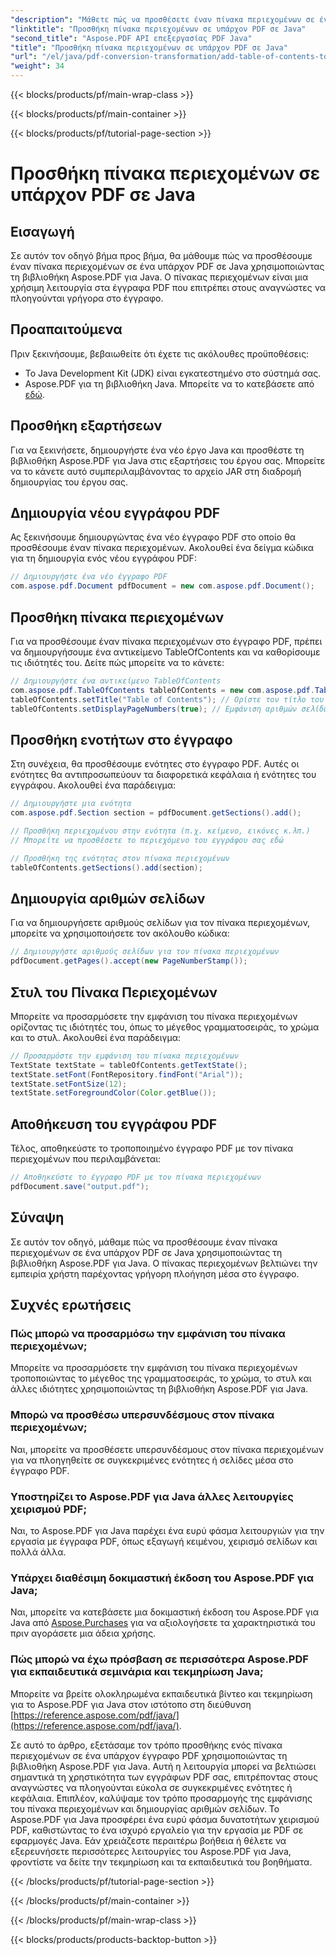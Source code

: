 ```yaml
---
"description": "Μάθετε πώς να προσθέσετε έναν πίνακα περιεχομένων σε ένα PDF σε Java χρησιμοποιώντας το Aspose.PDF για Java. Βελτιώστε την πλοήγηση στα έγγραφα με αυτόν τον οδηγό βήμα προς βήμα."
"linktitle": "Προσθήκη πίνακα περιεχομένων σε υπάρχον PDF σε Java"
"second_title": "Aspose.PDF API επεξεργασίας PDF Java"
"title": "Προσθήκη πίνακα περιεχομένων σε υπάρχον PDF σε Java"
"url": "/el/java/pdf-conversion-transformation/add-table-of-contents-to-existing-pdf-in-java/"
"weight": 34
---
```


{{< blocks/products/pf/main-wrap-class >}}

{{< blocks/products/pf/main-container >}}

{{< blocks/products/pf/tutorial-page-section >}}

# Προσθήκη πίνακα περιεχομένων σε υπάρχον PDF σε Java


## Εισαγωγή
Σε αυτόν τον οδηγό βήμα προς βήμα, θα μάθουμε πώς να προσθέσουμε έναν πίνακα περιεχομένων σε ένα υπάρχον PDF σε Java χρησιμοποιώντας τη βιβλιοθήκη Aspose.PDF για Java. Ο πίνακας περιεχομένων είναι μια χρήσιμη λειτουργία στα έγγραφα PDF που επιτρέπει στους αναγνώστες να πλοηγούνται γρήγορα στο έγγραφο.

## Προαπαιτούμενα
Πριν ξεκινήσουμε, βεβαιωθείτε ότι έχετε τις ακόλουθες προϋποθέσεις:
- Το Java Development Kit (JDK) είναι εγκατεστημένο στο σύστημά σας.
- Aspose.PDF για τη βιβλιοθήκη Java. Μπορείτε να το κατεβάσετε από [εδώ](https://releases.aspose.com/pdf/java/).

## Προσθήκη εξαρτήσεων
Για να ξεκινήσετε, δημιουργήστε ένα νέο έργο Java και προσθέστε τη βιβλιοθήκη Aspose.PDF για Java στις εξαρτήσεις του έργου σας. Μπορείτε να το κάνετε αυτό συμπεριλαμβάνοντας το αρχείο JAR στη διαδρομή δημιουργίας του έργου σας.

## Δημιουργία νέου εγγράφου PDF
Ας ξεκινήσουμε δημιουργώντας ένα νέο έγγραφο PDF στο οποίο θα προσθέσουμε έναν πίνακα περιεχομένων. Ακολουθεί ένα δείγμα κώδικα για τη δημιουργία ενός νέου εγγράφου PDF:

```java
// Δημιουργήστε ένα νέο έγγραφο PDF
com.aspose.pdf.Document pdfDocument = new com.aspose.pdf.Document();
```

## Προσθήκη πίνακα περιεχομένων
Για να προσθέσουμε έναν πίνακα περιεχομένων στο έγγραφο PDF, πρέπει να δημιουργήσουμε ένα αντικείμενο TableOfContents και να καθορίσουμε τις ιδιότητές του. Δείτε πώς μπορείτε να το κάνετε:

```java
// Δημιουργήστε ένα αντικείμενο TableOfContents
com.aspose.pdf.TableOfContents tableOfContents = new com.aspose.pdf.TableOfContents();
tableOfContents.setTitle("Table of Contents"); // Ορίστε τον τίτλο του πίνακα περιεχομένων
tableOfContents.setDisplayPageNumbers(true); // Εμφάνιση αριθμών σελίδων
```

## Προσθήκη ενοτήτων στο έγγραφο
Στη συνέχεια, θα προσθέσουμε ενότητες στο έγγραφο PDF. Αυτές οι ενότητες θα αντιπροσωπεύουν τα διαφορετικά κεφάλαια ή ενότητες του εγγράφου. Ακολουθεί ένα παράδειγμα:

```java
// Δημιουργήστε μια ενότητα
com.aspose.pdf.Section section = pdfDocument.getSections().add();

// Προσθήκη περιεχομένου στην ενότητα (π.χ. κείμενο, εικόνες κ.λπ.)
// Μπορείτε να προσθέσετε το περιεχόμενο του εγγράφου σας εδώ

// Προσθήκη της ενότητας στον πίνακα περιεχομένων
tableOfContents.getSections().add(section);
```

## Δημιουργία αριθμών σελίδων
Για να δημιουργήσετε αριθμούς σελίδων για τον πίνακα περιεχομένων, μπορείτε να χρησιμοποιήσετε τον ακόλουθο κώδικα:

```java
// Δημιουργήστε αριθμούς σελίδων για τον πίνακα περιεχομένων
pdfDocument.getPages().accept(new PageNumberStamp());
```

## Στυλ του Πίνακα Περιεχομένων
Μπορείτε να προσαρμόσετε την εμφάνιση του πίνακα περιεχομένων ορίζοντας τις ιδιότητές του, όπως το μέγεθος γραμματοσειράς, το χρώμα και το στυλ. Ακολουθεί ένα παράδειγμα:

```java
// Προσαρμόστε την εμφάνιση του πίνακα περιεχομένων
TextState textState = tableOfContents.getTextState();
textState.setFont(FontRepository.findFont("Arial"));
textState.setFontSize(12);
textState.setForegroundColor(Color.getBlue());
```

## Αποθήκευση του εγγράφου PDF
Τέλος, αποθηκεύστε το τροποποιημένο έγγραφο PDF με τον πίνακα περιεχομένων που περιλαμβάνεται:

```java
// Αποθηκεύστε το έγγραφο PDF με τον πίνακα περιεχομένων
pdfDocument.save("output.pdf");
```

## Σύναψη
Σε αυτόν τον οδηγό, μάθαμε πώς να προσθέσουμε έναν πίνακα περιεχομένων σε ένα υπάρχον PDF σε Java χρησιμοποιώντας τη βιβλιοθήκη Aspose.PDF για Java. Ο πίνακας περιεχομένων βελτιώνει την εμπειρία χρήστη παρέχοντας γρήγορη πλοήγηση μέσα στο έγγραφο.

## Συχνές ερωτήσεις
### Πώς μπορώ να προσαρμόσω την εμφάνιση του πίνακα περιεχομένων;
Μπορείτε να προσαρμόσετε την εμφάνιση του πίνακα περιεχομένων τροποποιώντας το μέγεθος της γραμματοσειράς, το χρώμα, το στυλ και άλλες ιδιότητες χρησιμοποιώντας τη βιβλιοθήκη Aspose.PDF για Java.

### Μπορώ να προσθέσω υπερσυνδέσμους στον πίνακα περιεχομένων;
Ναι, μπορείτε να προσθέσετε υπερσυνδέσμους στον πίνακα περιεχομένων για να πλοηγηθείτε σε συγκεκριμένες ενότητες ή σελίδες μέσα στο έγγραφο PDF.

### Υποστηρίζει το Aspose.PDF για Java άλλες λειτουργίες χειρισμού PDF;
Ναι, το Aspose.PDF για Java παρέχει ένα ευρύ φάσμα λειτουργιών για την εργασία με έγγραφα PDF, όπως εξαγωγή κειμένου, χειρισμό σελίδων και πολλά άλλα.

### Υπάρχει διαθέσιμη δοκιμαστική έκδοση του Aspose.PDF για Java;
Ναι, μπορείτε να κατεβάσετε μια δοκιμαστική έκδοση του Aspose.PDF για Java από [Aspose.Purchases](https://purchase.aspose.com/temporary-license/) για να αξιολογήσετε τα χαρακτηριστικά του πριν αγοράσετε μια άδεια χρήσης.

### Πώς μπορώ να έχω πρόσβαση σε περισσότερα Aspose.PDF για εκπαιδευτικά σεμινάρια και τεκμηρίωση Java;
Μπορείτε να βρείτε ολοκληρωμένα εκπαιδευτικά βίντεο και τεκμηρίωση για το Aspose.PDF για Java στον ιστότοπο στη διεύθυνση [https://reference.aspose.com/pdf/java/](https://reference.aspose.com/pdf/java/).

Σε αυτό το άρθρο, εξετάσαμε τον τρόπο προσθήκης ενός πίνακα περιεχομένων σε ένα υπάρχον έγγραφο PDF χρησιμοποιώντας τη βιβλιοθήκη Aspose.PDF για Java. Αυτή η λειτουργία μπορεί να βελτιώσει σημαντικά τη χρηστικότητα των εγγράφων PDF σας, επιτρέποντας στους αναγνώστες να πλοηγούνται εύκολα σε συγκεκριμένες ενότητες ή κεφάλαια. Επιπλέον, καλύψαμε τον τρόπο προσαρμογής της εμφάνισης του πίνακα περιεχομένων και δημιουργίας αριθμών σελίδων. Το Aspose.PDF για Java προσφέρει ένα ευρύ φάσμα δυνατοτήτων χειρισμού PDF, καθιστώντας το ένα ισχυρό εργαλείο για την εργασία με PDF σε εφαρμογές Java. Εάν χρειάζεστε περαιτέρω βοήθεια ή θέλετε να εξερευνήσετε περισσότερες λειτουργίες του Aspose.PDF για Java, φροντίστε να δείτε την τεκμηρίωση και τα εκπαιδευτικά του βοηθήματα.

{{< /blocks/products/pf/tutorial-page-section >}}

{{< /blocks/products/pf/main-container >}}

{{< /blocks/products/pf/main-wrap-class >}}

{{< blocks/products/products-backtop-button >}}